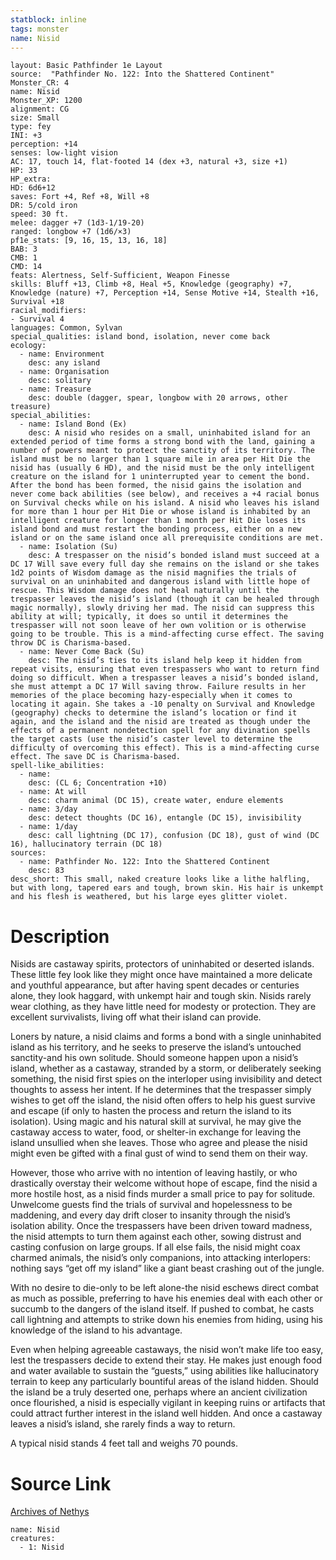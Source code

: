 ```yaml
---
statblock: inline
tags: monster
name: Nisid
---
```

```statblock
layout: Basic Pathfinder 1e Layout
source:  "Pathfinder No. 122: Into the Shattered Continent"
Monster_CR: 4
name: Nisid
Monster_XP: 1200
alignment: CG
size: Small
type: fey
INI: +3
perception: +14
senses: low-light vision
AC: 17, touch 14, flat-footed 14 (dex +3, natural +3, size +1)
HP: 33
HP_extra: 
HD: 6d6+12
saves: Fort +4, Ref +8, Will +8
DR: 5/cold iron
speed: 30 ft.
melee: dagger +7 (1d3-1/19-20)
ranged: longbow +7 (1d6/×3)
pf1e_stats: [9, 16, 15, 13, 16, 18]
BAB: 3
CMB: 1
CMD: 14
feats: Alertness, Self-Sufficient, Weapon Finesse
skills: Bluff +13, Climb +8, Heal +5, Knowledge (geography) +7, Knowledge (nature) +7, Perception +14, Sense Motive +14, Stealth +16, Survival +18
racial_modifiers:
- Survival 4
languages: Common, Sylvan
special_qualities: island bond, isolation, never come back
ecology:
  - name: Environment
    desc: any island
  - name: Organisation
    desc: solitary
  - name: Treasure
    desc: double (dagger, spear, longbow with 20 arrows, other treasure)
special_abilities:
  - name: Island Bond (Ex)
    desc: A nisid who resides on a small, uninhabited island for an extended period of time forms a strong bond with the land, gaining a number of powers meant to protect the sanctity of its territory. The island must be no larger than 1 square mile in area per Hit Die the nisid has (usually 6 HD), and the nisid must be the only intelligent creature on the island for 1 uninterrupted year to cement the bond. After the bond has been formed, the nisid gains the isolation and never come back abilities (see below), and receives a +4 racial bonus on Survival checks while on his island. A nisid who leaves his island for more than 1 hour per Hit Die or whose island is inhabited by an intelligent creature for longer than 1 month per Hit Die loses its island bond and must restart the bonding process, either on a new island or on the same island once all prerequisite conditions are met.
  - name: Isolation (Su)
    desc: A trespasser on the nisid’s bonded island must succeed at a DC 17 Will save every full day she remains on the island or she takes 1d2 points of Wisdom damage as the nisid magnifies the trials of survival on an uninhabited and dangerous island with little hope of rescue. This Wisdom damage does not heal naturally until the trespasser leaves the nisid’s island (though it can be healed through magic normally), slowly driving her mad. The nisid can suppress this ability at will; typically, it does so until it determines the trespasser will not soon leave of her own volition or is otherwise going to be trouble. This is a mind-affecting curse effect. The saving throw DC is Charisma-based.
  - name: Never Come Back (Su)
    desc: The nisid’s ties to its island help keep it hidden from repeat visits, ensuring that even trespassers who want to return find doing so difficult. When a trespasser leaves a nisid’s bonded island, she must attempt a DC 17 Will saving throw. Failure results in her memories of the place becoming hazy-especially when it comes to locating it again. She takes a -10 penalty on Survival and Knowledge (geography) checks to determine the island’s location or find it again, and the island and the nisid are treated as though under the effects of a permanent nondetection spell for any divination spells the target casts (use the nisid’s caster level to determine the difficulty of overcoming this effect). This is a mind-affecting curse effect. The save DC is Charisma-based.
spell-like_abilities:
  - name:
    desc: (CL 6; Concentration +10)
  - name: At will
    desc: charm animal (DC 15), create water, endure elements
  - name: 3/day
    desc: detect thoughts (DC 16), entangle (DC 15), invisibility
  - name: 1/day
    desc: call lightning (DC 17), confusion (DC 18), gust of wind (DC 16), hallucinatory terrain (DC 18)
sources:
  - name: Pathfinder No. 122: Into the Shattered Continent
    desc: 83
desc_short: This small, naked creature looks like a lithe halfling, but with long, tapered ears and tough, brown skin. His hair is unkempt and his flesh is weathered, but his large eyes glitter violet.
```
# Description
Nisids are castaway spirits, protectors of uninhabited or deserted islands. These little fey look like they might once have maintained a more delicate and youthful appearance, but after having spent decades or centuries alone, they look haggard, with unkempt hair and tough skin. Nisids rarely wear clothing, as they have little need for modesty or protection. They are excellent survivalists, living off what their island can provide.

 Loners by nature, a nisid claims and forms a bond with a single uninhabited island as his territory, and he seeks to preserve the island’s untouched sanctity-and his own solitude. Should someone happen upon a nisid’s island, whether as a castaway, stranded by a storm, or deliberately seeking something, the nisid first spies on the interloper using invisibility and detect thoughts to assess her intent. If he determines that the trespasser simply wishes to get off the island, the nisid often offers to help his guest survive and escape (if only to hasten the process and return the island to its isolation). Using magic and his natural skill at survival, he may give the castaway access to water, food, or shelter-in exchange for leaving the island unsullied when she leaves. Those who agree and please the nisid might even be gifted with a final gust of wind to send them on their way.

 However, those who arrive with no intention of leaving hastily, or who drastically overstay their welcome without hope of escape, find the nisid a more hostile host, as a nisid finds murder a small price to pay for solitude. Unwelcome guests find the trials of survival and hopelessness to be maddening, and every day drift closer to insanity through the nisid’s isolation ability. Once the trespassers have been driven toward madness, the nisid attempts to turn them against each other, sowing distrust and casting confusion on large groups. If all else fails, the nisid might coax charmed animals, the nisid’s only companions, into attacking interlopers: nothing says “get off my island” like a giant beast crashing out of the jungle.

 With no desire to die-only to be left alone-the nisid eschews direct combat as much as possible, preferring to have his enemies deal with each other or succumb to the dangers of the island itself. If pushed to combat, he casts call lightning and attempts to strike down his enemies from hiding, using his knowledge of the island to his advantage.

 Even when helping agreeable castaways, the nisid won’t make life too easy, lest the trespassers decide to extend their stay. He makes just enough food and water available to sustain the “guests,” using abilities like hallucinatory terrain to keep any particularly bountiful areas of the island hidden. Should the island be a truly deserted one, perhaps where an ancient civilization once flourished, a nisid is especially vigilant in keeping ruins or artifacts that could attract further interest in the island well hidden. And once a castaway leaves a nisid’s island, she rarely finds a way to return.

 A typical nisid stands 4 feet tall and weighs 70 pounds.
# Source Link
[Archives of Nethys](https://aonprd.com/MonsterDisplay.aspx?ItemName=Nisid)
```encounter-table
name: Nisid
creatures:
  - 1: Nisid
```

